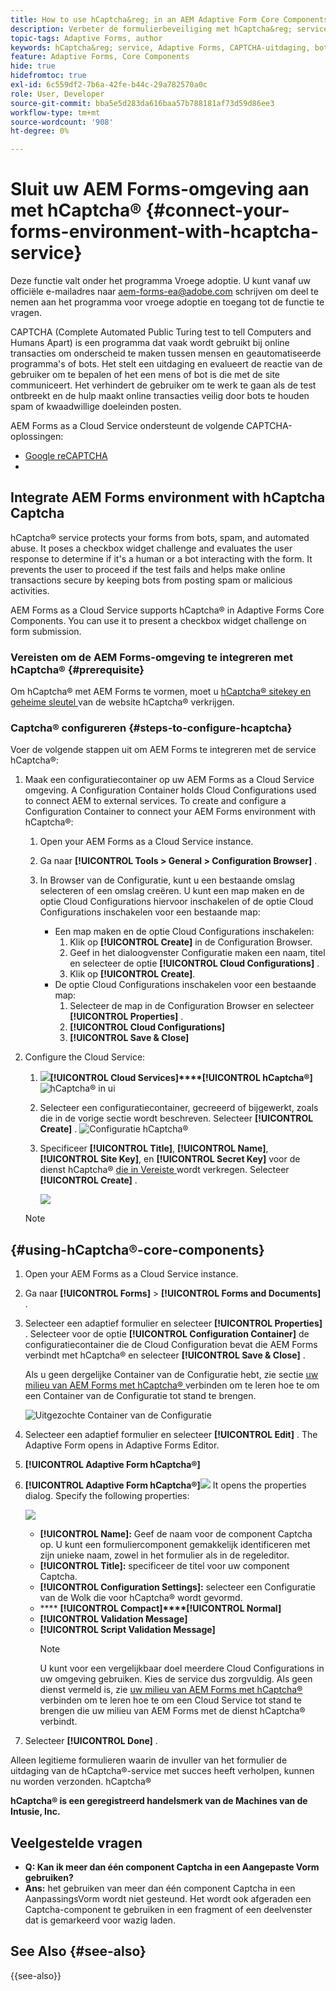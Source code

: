```yaml
---
title: How to use hCaptcha&reg; in an AEM Adaptive Form Core Components?
description: Verbeter de formulierbeveiliging met hCaptcha&reg; service zonder problemen. Stap-voor-stap gids binnen!
topic-tags: Adaptive Forms, author
keywords: hCaptcha&reg; service, Adaptive Forms, CAPTCHA-uitdaging, botpreventie, Core Components, Formulierverzendbeveiliging, Formulierspampreventie
feature: Adaptive Forms, Core Components
hide: true
hidefromtoc: true
exl-id: 6c559df2-7b6a-42fe-b44c-29a782570a0c
role: User, Developer
source-git-commit: bba5e5d283da616baa57b788181af73d59d86ee3
workflow-type: tm+mt
source-wordcount: '908'
ht-degree: 0%

---
```


# Sluit uw AEM Forms-omgeving aan met hCaptcha® {#connect-your-forms-environment-with-hcaptcha-service}

<span class="preview"> Deze functie valt onder het programma Vroege adoptie. U kunt vanaf uw officiële e-mailadres naar aem-forms-ea@adobe.com schrijven om deel te nemen aan het programma voor vroege adoptie en toegang tot de functie te vragen. </span>

CAPTCHA (Complete Automated Public Turing test to tell Computers and Humans Apart) is een programma dat vaak wordt gebruikt bij online transacties om onderscheid te maken tussen mensen en geautomatiseerde programma&#39;s of bots. Het stelt een uitdaging en evalueert de reactie van de gebruiker om te bepalen of het een mens of bot is die met de site communiceert. Het verhindert de gebruiker om te werk te gaan als de test ontbreekt en de hulp maakt online transacties veilig door bots te houden spam of kwaadwillige doeleinden posten.

AEM Forms as a Cloud Service ondersteunt de volgende CAPTCHA-oplossingen:

* [Google reCAPTCHA](/help/forms/captcha-adaptive-forms-core-components.md)
* [](/help/forms/integrate-adaptive-forms-hcaptcha-core-components.md)

## Integrate AEM Forms environment with hCaptcha Captcha

hCaptcha® service protects your forms from bots, spam, and automated abuse. It poses a checkbox widget challenge and evaluates the user response to determine if it&#39;s a human or a bot interacting with the form. It prevents the user to proceed if the test fails and helps make online transactions secure by keeping bots from posting spam or malicious activities.

AEM Forms as a Cloud Service supports hCaptcha® in Adaptive Forms Core Components. You can use it to present a checkbox widget challenge on form submission.

<!-- ![hCaptcha&reg;](assets/hCaptcha&reg;-challenge.png)-->


### Vereisten om de AEM Forms-omgeving te integreren met hCaptcha® {#prerequisite}

Om hCaptcha® met AEM Forms te vormen, moet u [ hCaptcha® sitekey en geheime sleutel ](https://docs.hcaptcha.com/switch/#get-your-hcaptcha-sitekey-and-secret-key) van de website hCaptcha® verkrijgen.

### Captcha® configureren {#steps-to-configure-hcaptcha}

Voer de volgende stappen uit om AEM Forms te integreren met de service hCaptcha®:

1. Maak een configuratiecontainer op uw AEM Forms as a Cloud Service omgeving. A Configuration Container holds Cloud Configurations used to connect AEM to external services. To create and configure a Configuration Container to connect your AEM Forms environment with hCaptcha®:
   1. Open your AEM Forms as a Cloud Service instance.
   1. Ga naar **[!UICONTROL Tools > General > Configuration Browser]** .
   1. In Browser van de Configuratie, kunt u een bestaande omslag selecteren of een omslag creëren. U kunt een map maken en de optie Cloud Configurations hiervoor inschakelen of de optie Cloud Configurations inschakelen voor een bestaande map:

      * Een map maken en de optie Cloud Configurations inschakelen:
         1. Klik op **[!UICONTROL Create]** in de Configuration Browser.
         1. Geef in het dialoogvenster Configuratie maken een naam, titel en selecteer de optie **[!UICONTROL Cloud Configurations]** .
         1. Klik op **[!UICONTROL Create]**.
      * De optie Cloud Configurations inschakelen voor een bestaande map:
         1. Selecteer de map in de Configuration Browser en selecteer **[!UICONTROL Properties]** .
         1. **[!UICONTROL Cloud Configurations]**
         1. **[!UICONTROL Save & Close]**

1. Configure the Cloud Service:
   1. ![](assets/tools-1.png)**[!UICONTROL Cloud Services]****[!UICONTROL hCaptcha®]**
      ![ hCaptcha® in ui ](assets/hcaptcha-in-ui.png)
   1. Selecteer een configuratiecontainer, gecreeerd of bijgewerkt, zoals die in de vorige sectie wordt beschreven. Selecteer **[!UICONTROL Create]** .
      ![ Configuratie hCaptcha® ](assets/config-hcaptcha.png)
   1. Specificeer **[!UICONTROL Title]**, **[!UICONTROL Name]**, **[!UICONTROL Site Key]**, en **[!UICONTROL Secret Key]** voor de dienst hCaptcha® [ die in Vereiste ](#prerequisite) wordt verkregen. Selecteer **[!UICONTROL Create]** .

      ![](assets/create-hcaptcha-config.png)

   >[!NOTE]
   > [](https://docs.hcaptcha.com/#add-the-hcaptcha-widget-to-your-webpage)[](https://docs.hcaptcha.com/#verify-the-user-response-server-side)

   [](https://experienceleague.adobe.com/en/docs/experience-manager-core-components/using/adaptive-forms/introduction)

## {#using-hCaptcha®-core-components}

1. Open your AEM Forms as a Cloud Service instance.
1. Ga naar **[!UICONTROL Forms]** > **[!UICONTROL Forms and Documents]** .
1. Selecteer een adaptief formulier en selecteer **[!UICONTROL Properties]** . Selecteer voor de optie **[!UICONTROL Configuration Container]** de configuratiecontainer die de Cloud Configuration bevat die AEM Forms verbindt met hCaptcha® en selecteer **[!UICONTROL Save & Close]** .

   Als u geen dergelijke Container van de Configuratie hebt, zie sectie [ uw milieu van AEM Forms met hCaptcha® ](#connect-your-forms-environment-with-hcaptcha-service) verbinden om te leren hoe te om een Container van de Configuratie tot stand te brengen.

   ![ Uitgezochte Container van de Configuratie ](/help/forms/assets/captcha-properties.png)

1. Selecteer een adaptief formulier en selecteer **[!UICONTROL Edit]** . The Adaptive Form opens in Adaptive Forms Editor.
1. **[!UICONTROL Adaptive Form hCaptcha®]**
1. **[!UICONTROL Adaptive Form hCaptcha®]**![](assets/configure-icon.svg) It opens the properties dialog. Specify the following properties:

   ![](assets/config-hcaptcha-v2.png)

   * **[!UICONTROL Name]:** Geef de naam voor de component Captcha op. U kunt een formuliercomponent gemakkelijk identificeren met zijn unieke naam, zowel in het formulier als in de regeleditor.
   * **[!UICONTROL Title]:** specificeer de titel voor uw component Captcha.
   * **[!UICONTROL Configuration Settings]:** selecteer een Configuratie van de Wolk die voor hCaptcha® wordt gevormd.
   * **** **[!UICONTROL Compact]****[!UICONTROL Normal]**<!-- or **[!UICONTROL Invisible]** to validate hCaptcha&reg; without explicitly rendering the checkbox widget on the user interface. -->
   * **[!UICONTROL Validation Message]**
   * **[!UICONTROL Script Validation Message]**
     >[!NOTE]
     >U kunt voor een vergelijkbaar doel meerdere Cloud Configurations in uw omgeving gebruiken. Kies de service dus zorgvuldig. Als geen dienst vermeld is, zie [ uw milieu van AEM Forms met hCaptcha® ](#connect-your-forms-environment-with-hcaptcha-service) verbinden om te leren hoe te om een Cloud Service tot stand te brengen die uw milieu van AEM Forms met de dienst hCaptcha® verbindt.
     <!--* **Error Message:** Provide the error message to display to the user when the Captcha submission fails.-->

1. Selecteer **[!UICONTROL Done]** .


Alleen legitieme formulieren waarin de invuller van het formulier de uitdaging van de hCaptcha®-service met succes heeft verholpen, kunnen nu worden verzonden. hCaptcha®

**hCaptcha® is een geregistreerd handelsmerk van de Machines van de Intusie, Inc.**


## Veelgestelde vragen

* **Q: Kan ik meer dan één component Captcha in een Aangepaste Vorm gebruiken?**
* **Ans:** het gebruiken van meer dan één component Captcha in een AanpassingsVorm wordt niet gesteund. Het wordt ook afgeraden een Captcha-component te gebruiken in een fragment of een deelvenster dat is gemarkeerd voor wazig laden.

## See Also {#see-also}

{{see-also}}
